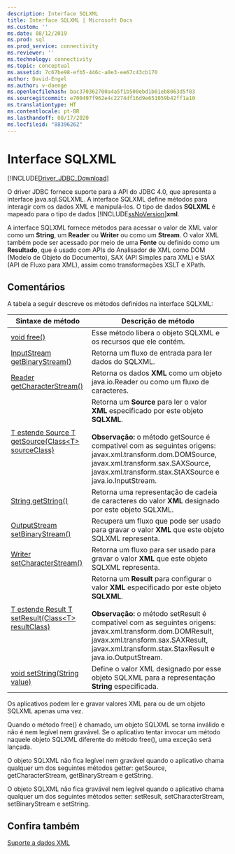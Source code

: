 ```yaml
---
description: Interface SQLXML
title: Interface SQLXML | Microsoft Docs
ms.custom: ''
ms.date: 08/12/2019
ms.prod: sql
ms.prod_service: connectivity
ms.reviewer: ''
ms.technology: connectivity
ms.topic: conceptual
ms.assetid: 7c67be98-efb5-446c-a0e3-ee67c43cb170
author: David-Engel
ms.author: v-daenge
ms.openlocfilehash: bac370362700a4a5f1b500ebd1b01eb8063d5f03
ms.sourcegitcommit: e700497f962e4c2274df16d9e651059b42ff1a10
ms.translationtype: HT
ms.contentlocale: pt-BR
ms.lasthandoff: 08/17/2020
ms.locfileid: "88396262"
---
```

# <a name="sqlxml-interface"></a>Interface SQLXML

[!INCLUDE[Driver_JDBC_Download](../../includes/driver_jdbc_download.md)]

O driver JDBC fornece suporte para a API do JDBC 4.0, que apresenta a interface java.sql.SQLXML. A interface SQLXML define métodos para interagir com os dados XML e manipulá-los. O tipo de dados **SQLXML** é mapeado para o tipo de dados [!INCLUDE[ssNoVersion](../../includes/ssnoversion-md.md)]**xml**.  
  
A interface SQLXML fornece métodos para acessar o valor de XML valor como um **String**, um **Reader** ou **Writer** ou como um **Stream**. O valor XML também pode ser acessado por meio de uma **Fonte** ou definido como um **Resultado**, que é usado com APIs do Analisador de XML como DOM (Modelo de Objeto do Documento), SAX (API Simples para XML) e StAX (API de Fluxo para XML), assim como transformações XSLT e XPath.  
  
## <a name="remarks"></a>Comentários  

A tabela a seguir descreve os métodos definidos na interface SQLXML:  
  
|Sintaxe de método|Descrição de método|  
|-------------------|------------------------|  
|[void free()](https://go.microsoft.com/fwlink/?LinkId=131685)|Esse método libera o objeto SQLXML e os recursos que ele contém.|  
|[InputStream getBinaryStream()](https://go.microsoft.com/fwlink/?LinkId=131754)|Retorna um fluxo de entrada para ler dados do SQLXML.|  
|[Reader getCharacterStream()](https://go.microsoft.com/fwlink/?LinkId=131755)|Retorna os dados **XML** como um objeto java.io.Reader ou como um fluxo de caracteres.|  
|[T estende Source T getSource(Class\<T> sourceClass)](https://go.microsoft.com/fwlink/?LinkId=131756)|Retorna um **Source** para ler o valor **XML** especificado por este objeto **SQLXML**.<br /><br /> **Observação:** o método getSource é compatível com as seguintes origens: javax.xml.transform.dom.DOMSource, javax.xml.transform.sax.SAXSource, javax.xml.transform.stax.StAXSource e java.io.InputStream.|  
|[String getString()](https://go.microsoft.com/fwlink/?LinkId=131757)|Retorna uma representação de cadeia de caracteres do valor **XML** designado por este objeto SQLXML.|  
|[OutputStream setBinaryStream()](https://go.microsoft.com/fwlink/?LinkId=131758)|Recupera um fluxo que pode ser usado para gravar o valor **XML** que este objeto SQLXML representa.|  
|[Writer setCharacterStream()](https://go.microsoft.com/fwlink/?LinkId=131759)|Retorna um fluxo para ser usado para gravar o valor **XML** que este objeto SQLXML representa.|  
|[T estende Result T setResult(Class\<T> resultClass)](https://go.microsoft.com/fwlink/?LinkId=131760)|Retorna um **Result** para configurar o valor **XML** especificado por este objeto **SQLXML**.<br /><br /> **Observação:** o método setResult é compatível com as seguintes origens: javax.xml.transform.dom.DOMResult, javax.xml.transform.sax.SAXResult, javax.xml.transform.stax.StaxResult e java.io.OutputStream.|  
|[void setString(String value)](https://go.microsoft.com/fwlink/?LinkId=131762)|Define o valor XML designado por esse objeto SQLXML para a representação **String** especificada.|  
  
Os aplicativos podem ler e gravar valores XML para ou de um objeto SQLXML apenas uma vez.  
  
Quando o método free() é chamado, um objeto SQLXML se torna inválido e não é nem legível nem gravável. Se o aplicativo tentar invocar um método naquele objeto SQLXML diferente do método free(), uma exceção será lançada.  
  
O objeto SQLXML não fica legível nem gravável quando o aplicativo chama qualquer um dos seguintes métodos getter: getSource, getCharacterStream, getBinaryStream e getString.  
  
O objeto SQLXML não fica gravável nem legível quando o aplicativo chama qualquer um dos seguintes métodos setter: setResult, setCharacterStream, setBinaryStream e setString.  
  
## <a name="see-also"></a>Confira também  

[Suporte a dados XML](../../connect/jdbc/supporting-xml-data.md)  
